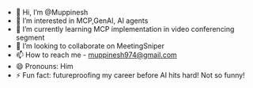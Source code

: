 - 👋 Hi, I’m @Muppinesh
- 👀 I’m interested in MCP,GenAI, AI agents
- 🌱 I’m currently learning MCP implementation in video conferencing segment 
- 💞️ I’m looking to collaborate on MeetingSniper
- 📫 How to reach me -  muppinesh974@gmail.com
- 😄 Pronouns: Him
- ⚡ Fun fact: futureproofing my career before AI hits hard! Not so funny!

<!---
Muppinesh974/Muppinesh974 is a ✨ special ✨ repository because its `README.md` (this file) appears on your GitHub profile.
You can click the Preview link to take a look at your changes.
--->
